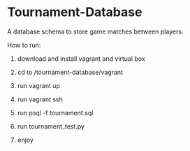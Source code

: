 # Tournament-Database
A database schema to store game matches between players.


How to run:

  1. download and install vagrant and virtual box
  
  2. cd to /tournament-database/vagrant
  
  3. run vagrant up
  
  4. run vagrant ssh
  
  5. run psql -f tournament.sql
  
  4. run tournament_test.py
  
  5. enjoy
 
 
 
 
